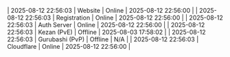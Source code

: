 | 2025-08-12 22:56:03 | Website | Online | 2025-08-12 22:56:00 |
| 2025-08-12 22:56:03 | Registration | Online | 2025-08-12 22:56:00 |
| 2025-08-12 22:56:03 | Auth Server | Online | 2025-08-12 22:56:00 |
| 2025-08-12 22:56:03 | Kezan (PvE) | Offline | 2025-08-03 17:58:02 |
| 2025-08-12 22:56:03 | Gurubashi (PvP) | Offline | N/A |
| 2025-08-12 22:56:03 | Cloudflare | Online | 2025-08-12 22:56:00 |
